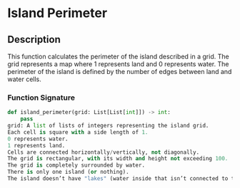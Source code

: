 # Island Perimeter

## Description
This function calculates the perimeter of the island described in a grid. The grid represents a map where 1 represents land and 0 represents water. The perimeter of the island is defined by the number of edges between land and water cells.

### Function Signature
```python
def island_perimeter(grid: List[List[int]]) -> int:
    pass
grid: A list of lists of integers representing the island grid.
Each cell is square with a side length of 1.
0 represents water.
1 represents land.
Cells are connected horizontally/vertically, not diagonally.
The grid is rectangular, with its width and height not exceeding 100.
The grid is completely surrounded by water.
There is only one island (or nothing).
The island doesn’t have "lakes" (water inside that isn’t connected to the water surrounding the island).
